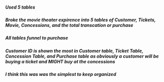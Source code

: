 ##### Used 5 tables #####
##### Broke the movie theater expirence into 5 tables of Customer, Tickets, Movie, Concessions, and the total transcation or purchase #####
##### All tables funnel to purchase #####
##### Customer ID is shown the most in Customer table, Ticket Table, Concession Table, and Purchase table as obviously a customer will be buying a ticket and MIGHT buy at the concessions #####
##### I think this was was the simplest to keep organized #####